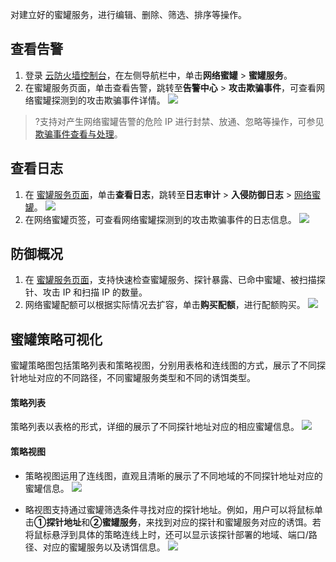 对建立好的蜜罐服务，进行编辑、删除、筛选、排序等操作。

## 查看告警

1. 登录 [云防火墙控制台](https://console.cloud.tencent.com/cfw)，在左侧导航栏中，单击**网络蜜罐** > **蜜罐服务**。
2. 在蜜罐服务页面，单击查看告警，跳转至**告警中心** > **攻击欺骗事件**，可查看网络蜜罐探测到的攻击欺骗事件详情。
![](https://qcloudimg.tencent-cloud.cn/raw/84281710bff9352ec3dc7c913b65edbe.png)
>?支持对产生网络蜜罐告警的危险 IP 进行封禁、放通、忽略等操作，可参见 [欺骗事件查看与处理](https://cloud.tencent.com/document/product/1132/83152)。


## 查看日志
1. 在 [蜜罐服务页面](https://console.cloud.tencent.com/cfw/honeypot)，单击**查看日志**，跳转至**日志审计** > **入侵防御日志** > [网络蜜罐](https://console.cloud.tencent.com/cfw/ipslog?TabId=3)。
![](https://qcloudimg.tencent-cloud.cn/raw/d80c696a43e660df7d8d47cd502ce88a.png)
2. 在网络蜜罐页签，可查看网络蜜罐探测到的攻击欺骗事件的日志信息。
![](https://qcloudimg.tencent-cloud.cn/raw/e0e02c1196fd3a7c0ef67f4d1bb4cc17.png)

## 防御概况
1. 在 [蜜罐服务页面](https://console.cloud.tencent.com/cfw/honeypot)，支持快速检查蜜罐服务、探针暴露、已命中蜜罐、被扫描探针、攻击 IP 和扫描 IP 的数量。
2. 网络蜜罐配额可以根据实际情况去扩容，单击**购买配额**，进行配额购买。
![](https://qcloudimg.tencent-cloud.cn/raw/28c97e18834981bd7cf4541d24533890.png)


## 蜜罐策略可视化
蜜罐策略图包括策略列表和策略视图，分别用表格和连线图的方式，展示了不同探针地址对应的不同路径，不同蜜罐服务类型和不同的诱饵类型。

#### 策略列表
策略列表以表格的形式，详细的展示了不同探针地址对应的相应蜜罐信息。
![](https://qcloudimg.tencent-cloud.cn/raw/f049f4f89d1e841ce0dafd9382f4ffe5.png)

#### 策略视图
- 策略视图运用了连线图，直观且清晰的展示了不同地域的不同探针地址对应的蜜罐信息。
![](https://qcloudimg.tencent-cloud.cn/raw/bfdf2028a90c89decd6c6392a79bcb58.png)

- 略视图支持通过蜜罐筛选条件寻找对应的探针地址。例如，用户可以将鼠标单击**①探针地址**和**②蜜罐服务**，来找到对应的探针和蜜罐服务对应的诱饵。若将鼠标悬浮到具体的策略连线上时，还可以显示该探针部署的地域、端口/路径、对应的蜜罐服务以及诱饵信息。
![](https://qcloudimg.tencent-cloud.cn/raw/090b2c24d928bc41a85cabfd7840a5c1.png)
